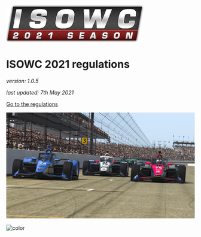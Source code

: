 ![logo](_images/league-logo.png ':size=400')

# ISOWC 2021 regulations
*version: 1.0.5*

*last updated: 7th May 2021*

[Go to the regulations](#introduction)

<!-- background image -->
![](_images/coverImage.png)

![color](#018ecc)
